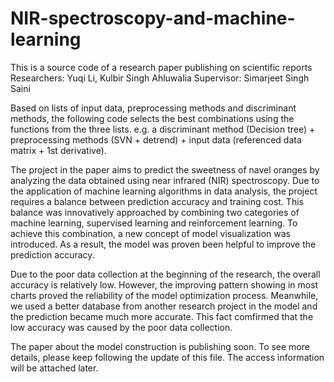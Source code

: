 # NIR-spectroscopy-and-machine-learning
This is a source code of a research paper publishing on scientific reports
Researchers: Yuqi Li, Kulbir Singh Ahluwalia
Supervisor: Simarjeet Singh Saini

Based on lists of input data, preprocessing methods and discriminant methods, the following code selects the best combinations using the functions from the three lists. e.g. a discriminant method (Decision tree) + preprocessing methods (SVN + detrend) + input data (referenced data matrix + 1st derivative).

The project in the paper aims to predict the sweetness of navel oranges by analyzing the data obtained using near infrared (NIR) spectroscopy. Due to the application of machine learning algorithms in data analysis, the project requires a balance between prediction accuracy and training cost. This balance was innovatively approached by combining two categories of machine learning, supervised learning and reinforcement learning. To achieve this combination, a new concept of model visualization was introduced. As a result, the model was proven been helpful to improve the prediction accuracy. 

Due to the poor data collection at the beginning of the research, the overall accuracy is relatively low. However, the improving pattern showing in most charts proved the reliability of the model optimization process. Meanwhile, we used a better database from another research project in the model and the prediction became much more accurate. This fact comfirmed that the low accuracy was caused by the poor data collection.

The paper about the model construction is publishing soon. To see more details, please keep following the update of this file. The access information will be attached later.
